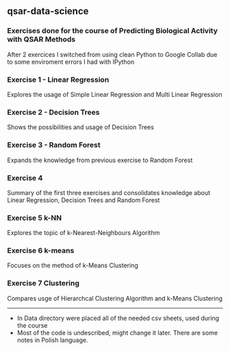 ## qsar-data-science
### Exercises done for the course of Predicting Biological Activity with QSAR Methods

After 2 exercices I switched from using clean Python to Google Collab due to some enviroment errors I had with IPython

### Exercise 1 - Linear Regression
Explores the usage of Simple Linear Regression and Multi Linear Regression

### Exercise 2 - Decision Trees
Shows the possibilities and usage of Decision Trees

### Exercise 3 - Random Forest
Expands the knowledge from previous exercise to Random Forest

### Exercise 4
Summary of the first three exercises and consolidates knowledge about Linear Regression, Decision Trees and Random Forest

### Exercise 5 k-NN
Explores the topic of k-Nearest-Neighbours Algorithm 

### Exercise 6 k-means
Focuses on the method of k-Means Clustering

### Exercise 7 Clustering
Compares usge of Hierarchcal Clustering Algorithm and k-Means Clustering

-----
* In Data directory were placed all of the needed csv sheets, used during the course
* Most of the code is undescribed, might change it later. There are some notes in Polish language. 
